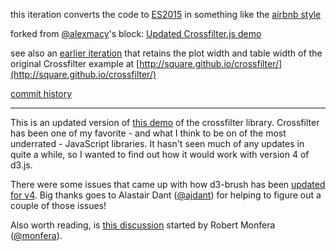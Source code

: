 this iteration converts the code to [ES2015](https://babeljs.io/learn-es2015/) in something like the [airbnb style](https://github.com/airbnb/javascript) 

forked from [@alexmacy](https://twitter.com/alexmacy)'s block: [Updated Crossfilter.js demo](https://bl.ocks.org/alexmacy/ebe599703421757852d36bcf71174dfc) 

see also an [earlier iteration](https://bl.ocks.org/micahstubbs/6eab2af6785d9e01589f714131640f40) that retains the plot width and table width of the original Crossfilter example at [http://square.github.io/crossfilter/](http://square.github.io/crossfilter/)

[commit history](https://github.com/micahstubbs/crossfilter-experiments/commits/master)

---

This is an updated version of [this demo](http://crossfilter.github.io/crossfilter/) of the crossfilter library. Crossfilter has been one of my favorite - and what I think to be on of the most underrated - JavaScript libraries. It hasn't seen much of any updates in quite a while, so I wanted to find out how it would work with version 4 of d3.js.

There were some issues that came up with how d3-brush has been [updated for v4](https://github.com/d3/d3/blob/master/CHANGES.md#brushes-d3-brush). Big thanks goes to Alastair Dant ([@ajdant](https://twitter.com/ajdant)) for helping to figure out a couple of those issues! 

Also worth reading, is [this discussion](https://github.com/plotly/plotly.js/issues/1316) started by 
Robert Monfera ([@monfera](https://twitter.com/monfera)). 
